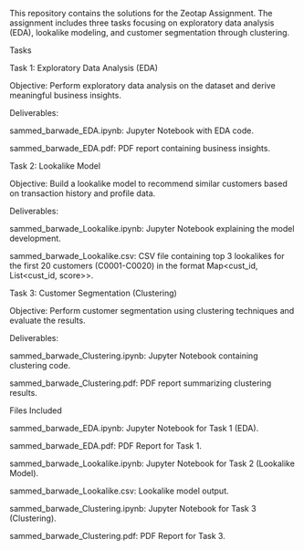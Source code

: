 This repository contains the solutions for the Zeotap Assignment. The assignment includes three tasks focusing on exploratory data analysis (EDA), lookalike modeling, and customer segmentation through clustering.

Tasks

Task 1: Exploratory Data Analysis (EDA)

Objective: Perform exploratory data analysis on the dataset and derive meaningful business insights.

Deliverables:

sammed_barwade_EDA.ipynb: Jupyter Notebook with EDA code.

sammed_barwade_EDA.pdf: PDF report containing business insights.

Task 2: Lookalike Model

Objective: Build a lookalike model to recommend similar customers based on transaction history and profile data.

Deliverables:

sammed_barwade_Lookalike.ipynb: Jupyter Notebook explaining the model development.

sammed_barwade_Lookalike.csv: CSV file containing top 3 lookalikes for the first 20 customers (C0001-C0020) in the format Map<cust_id, List<cust_id, score>>.

Task 3: Customer Segmentation (Clustering)

Objective: Perform customer segmentation using clustering techniques and evaluate the results.

Deliverables:

sammed_barwade_Clustering.ipynb: Jupyter Notebook containing clustering code.

sammed_barwade_Clustering.pdf: PDF report summarizing clustering results.

Files Included

sammed_barwade_EDA.ipynb: Jupyter Notebook for Task 1 (EDA).

sammed_barwade_EDA.pdf: PDF Report for Task 1.

sammed_barwade_Lookalike.ipynb: Jupyter Notebook for Task 2 (Lookalike Model).

sammed_barwade_Lookalike.csv: Lookalike model output.

sammed_barwade_Clustering.ipynb: Jupyter Notebook for Task 3 (Clustering).

sammed_barwade_Clustering.pdf: PDF Report for Task 3.
